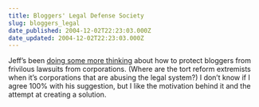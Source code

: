 ```yaml
---
title: Bloggers' Legal Defense Society
slug: bloggers_legal
date_published: 2004-12-02T22:23:03.000Z
date_updated: 2004-12-02T22:23:03.000Z
---
```


Jeff’s been [doing some more thinking](http://www.buzzmachine.com/archives/2004_12_02.html#008584) about how to protect bloggers from frivilous lawsuits from corporations. (Where are the tort reform extremists when it’s corporations that are abusing the legal system?) I don’t know if I agree 100% with his suggestion, but I like the motivation behind it and the attempt at creating a solution.
